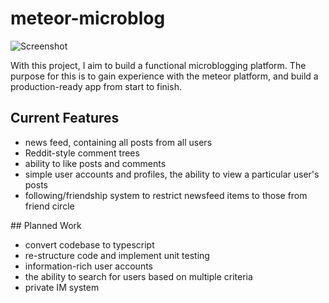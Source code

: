 # meteor-microblog

![Screenshot](http://i.imgur.com/OXEfc9L.png)

With this project, I aim to build a functional microblogging platform. The 
purpose for this is to gain experience with the meteor platform, and build a
production-ready app from start to finish.

## Current Features

* news feed, containing all posts from all users
* Reddit-style comment trees
* ability to like posts and comments
* simple user accounts and profiles, the ability to view a particular user's
    posts
* following/friendship system to restrict newsfeed items to those from friend
    circle

## Planned Work

* convert codebase to typescript
* re-structure code and implement unit testing
* information-rich user accounts
* the ability to search for users based on multiple criteria
* private IM system
